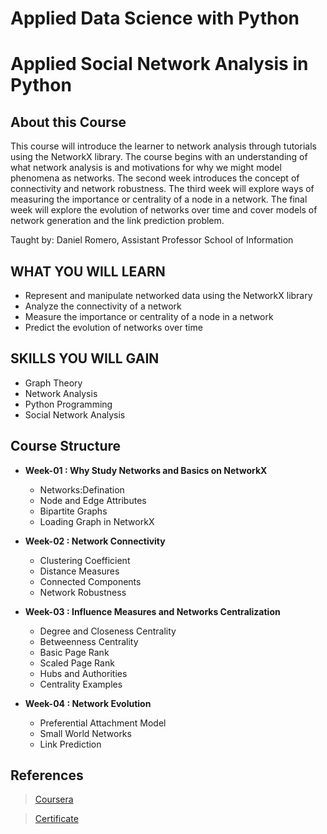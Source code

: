 # Applied Data Science with Python

# Applied Social Network Analysis in Python

## About this Course
This course will introduce the learner to network analysis through tutorials using the NetworkX library. The course begins with an understanding of what network analysis is and motivations for why we might model phenomena as networks. The second week introduces the concept of connectivity and network robustness. The third week will explore ways of measuring the importance or centrality of a node in a network. The final week will explore the evolution of networks over time and cover models of network generation and the link prediction problem. 

Taught by: Daniel Romero, Assistant Professor
School of Information

## WHAT YOU WILL LEARN
* Represent and manipulate networked data using the NetworkX library
* Analyze the connectivity of a network
* Measure the importance or centrality of a node in a network
* Predict the evolution of networks over time

## SKILLS YOU WILL GAIN
* Graph Theory
* Network Analysis
* Python Programming
* Social Network Analysis

## Course Structure
* **Week-01 : Why Study Networks and Basics on NetworkX**
	* Networks:Defination
	* Node and Edge Attributes
	* Bipartite Graphs
	* Loading Graph in NetworkX

* **Week-02 : Network Connectivity**
	* Clustering Coefficient
	* Distance Measures
	* Connected Components
	* Network Robustness

* **Week-03 : Influence Measures and Networks Centralization**
	* Degree and Closeness Centrality
	* Betweenness Centrality
	* Basic Page Rank
	* Scaled Page Rank
	* Hubs and Authorities
	* Centrality Examples
* **Week-04 : Network Evolution**
	* Preferential Attachment Model
	* Small World Networks
	* Link Prediction
	
## References 
> [Coursera](https://www.coursera.org/learn/python-social-network-analysis)

> [Certificate](https://coursera.org/share/9591199133f5fc64b32d92cc0d432504)
